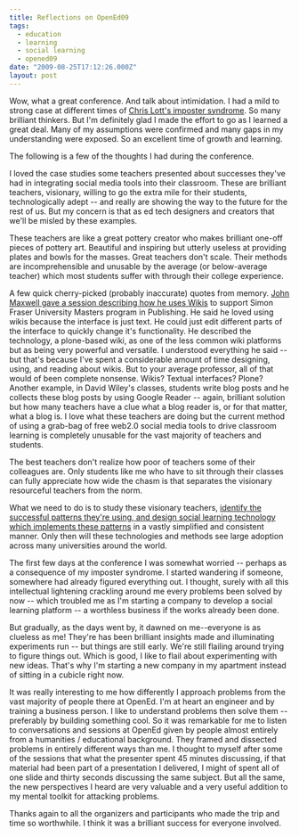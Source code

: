 ```yaml
---
title: Reflections on OpenEd09
tags:
  - education
  - learning
  - social learning
  - opened09
date: "2009-08-25T17:12:26.000Z"
layout: post
---
```


Wow, what a great conference. And talk about intimidation. I had a mild to strong case at different times of [Chris Lott's imposter syndrome][0]. So many brilliant thinkers. But I'm definitely glad I made the effort to go as I learned a great deal. Many of my assumptions were confirmed and many gaps in my understanding were exposed. So an excellent time of growth and learning.

The following is a few of the thoughts I had during the conference.

I loved the case studies some teachers presented about successes they've had in integrating social media tools into their classroom. These are brilliant teachers, visionary, willing to go the extra mile for their students, technologically adept -- and really are showing the way to the future for the rest of us. But my concern is that as ed tech designers and creators that we'll be misled by these examples.

These teachers are like a great pottery creator who makes brilliant one-off pieces of pottery art. Beautiful and inspiring but utterly useless at providing plates and bowls for the masses. Great teachers don't scale. Their methods are incomprehensible and unusable by the average (or below-average teacher) which most students suffer with through their college experience.

A few quick cherry-picked (probably inaccurate) quotes from memory. [John Maxwell gave a session describing how he uses Wikis][1] to support Simon Fraser University Masters program in Publishing. He said he loved using wikis because the interface is just text. He could just edit different parts of the interface to quickly change it's functionality. He described the technology, a plone-based wiki, as one of the less common wiki platforms but as being very powerful and versatile. I understood everything he said -- but that's because I've spent a considerable amount of time designing, using, and reading about wikis. But to your average professor, all of that would of been complete nonsense. Wikis? Textual interfaces? Plone? Another example, in David Wiley's classes, students write blog posts and he collects these blog posts by using Google Reader -- again, brilliant solution but how many teachers have a clue what a blog reader is, or for that matter, what a blog is. I love what these teachers are doing but the current method of using a grab-bag of free web2.0 social media tools to drive classroom learning is completely unusable for the vast majority of teachers and students.

The best teachers don't realize how poor of teachers some of their colleagues are. Only students like me who have to sit through their classes can fully appreciate how wide the chasm is that separates the visionary resourceful teachers from the norm.

What we need to do is to study these visionary teachers, [identify the successful patterns they're using, and design social learning technology which implements these patterns][2] in a vastly simplified and consistent manner. Only then will these technologies and methods see large adoption across many universities around the world.

The first few days at the conference I was somewhat worried -- perhaps as a consequence of my imposter syndrome. I started wandering if someone, somewhere had already figured everything out. I thought, surely with all this intellectual lightening crackling around me every problems been solved by now -- which troubled me as I'm starting a company to develop a social learning platform -- a worthless business if the works already been done.

But gradually, as the days went by, it dawned on me--everyone is as clueless as me! They're has been brilliant insights made and illuminating experiments run -- but things are still early. We're still flailing around trying to figure things out. Which is good, I like to flail about experimenting with new ideas. That's why I'm starting a new company in my apartment instead of sitting in a cubicle right now.

It was really interesting to me how differently I approach problems from the vast majority of people there at OpenEd. I'm at heart an engineer and by training a business person. I like to understand problems then solve them -- preferably by building something cool. So it was remarkable for me to listen to conversations and sessions at OpenEd given by people almost entirely from a humanities / educational background. They framed and dissected problems in entirely different ways than me. I thought to myself after some of the sessions that what the presenter spent 45 minutes discussing, if that material had been part of a presentation I delivered, I might of spent all of one slide and thirty seconds discussing the same subject. But all the same, the new perspectives I heard are very valuable and a very useful addition to my mental toolkit for attacking problems.

Thanks again to all the organizers and participants who made the trip and time so worthwhile. I think it was a brilliant success for everyone involved.


[0]: http://www.darcynorman.net/2009/08/20/on-the-open-education-experience/#comment-195623
[1]: http://openedconference.org/archives/549
[2]: /presentation-opened-2009
